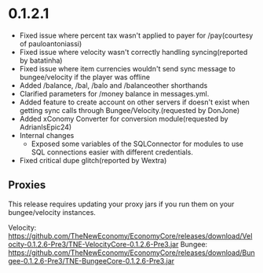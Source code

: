 # 0.1.2.1

- Fixed issue where percent tax wasn't applied to payer for /pay(courtesy of pauloantoniassi)
- Fixed issue where velocity wasn't correctly handling syncing(reported by batatinha)
- Fixed issue where item currencies wouldn't send sync message to bungee/velocity if the player was offline
- Added /balance, /bal, /balo and /balanceother shorthands
- Clarified parameters for /money balance in messages.yml.
- Added feature to create account on other servers if doesn't exist when getting sync calls through Bungee/Velocity.(requested by DonJone)
- Added xConomy Converter for conversion module(requested by AdrianIsEpic24)
- Internal changes
  - Exposed some variables of the SQLConnector for modules to use SQL connections easier with different credentials.
- Fixed critical dupe glitch(reported by Wextra)

## Proxies
This release requires updating your proxy jars if you run them on your bungee/velocity instances.

Velocity: https://github.com/TheNewEconomy/EconomyCore/releases/download/Velocity-0.1.2.6-Pre3/TNE-VelocityCore-0.1.2.6-Pre3.jar
Bungee: https://github.com/TheNewEconomy/EconomyCore/releases/download/Bungee-0.1.2.6-Pre3/TNE-BungeeCore-0.1.2.6-Pre3.jar